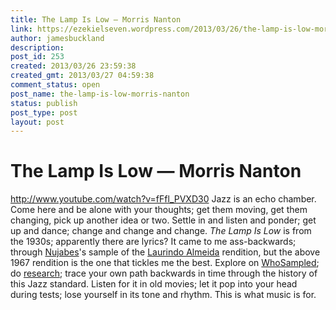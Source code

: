 ```yaml
---
title: The Lamp Is Low — Morris Nanton
link: https://ezekielseven.wordpress.com/2013/03/26/the-lamp-is-low-morris-nanton/
author: jamesbuckland
description: 
post_id: 253
created: 2013/03/26 23:59:38
created_gmt: 2013/03/27 04:59:38
comment_status: open
post_name: the-lamp-is-low-morris-nanton
status: publish
post_type: post
layout: post
---
```


# The Lamp Is Low — Morris Nanton

http://www.youtube.com/watch?v=fFfl_PVXD30 Jazz is an echo chamber. Come here and be alone with your thoughts; get them moving, get them changing, pick up another idea or two. Settle in and listen and ponder; get up and dance; change and change and change. _The Lamp Is Low_ is from the 1930s; apparently there are lyrics? It came to me ass-backwards; through [Nujabes](http://www.youtube.com/watch?v=g9hwjQBQFIo)'s sample of the [Laurindo Almeida](http://www.youtube.com/watch?v=viapUCZXSqg) rendition, but the above 1967 rendition is the one that tickles me the best. Explore on [WhoSampled](http://www.whosampled.com/sample/view/92673/Nujabes-Aruarian%20Dance_Laurindo%20Almeida-The%20Lamp%20Is%20Low/); do [research](http://en.wikipedia.org/wiki/The_Lamp_Is_Low); trace your own path backwards in time through the history of this Jazz standard. Listen for it in old movies; let it pop into your head during tests; lose yourself in its tone and rhythm. This is what music is for.